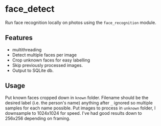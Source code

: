 # face_detect
Run face recognition locally on photos using the `face_recognition` module.

## Features
* multithreading
* Detect multiple faces per image
* Crop unknown faces for easy labelling
* Skip previously processed images.
* Output to SQLite db.

## Usage
Put known faces cropped down in `known` folder. Filename should be the desired label (i.e. the person's name) anything after `_` ignored so multiple samples for each name possible.
Put images to process in `unknown` folder, I downsample to 1024x1024 for speed. I've had good results down to 256x256 depending on framing.


